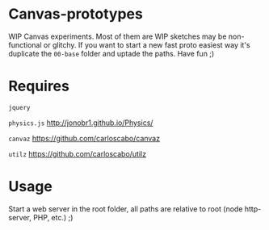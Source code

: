 Canvas-prototypes
=================
WIP Canvas experiments. Most of them are WIP sketches may be non-functional or glitchy.
If you want to start a new fast proto easiest way it's duplicate the `00-base` folder and uptade the paths.
Have fun ;)

Requires
========

`jquery`

`physics.js`
<http://jonobr1.github.io/Physics/>

`canvaz`
<https://github.com/carloscabo/canvaz>

`utilz`
<https://github.com/carloscabo/utilz>

Usage
=====

Start a web server in the root folder, all paths are relative to root (node http-server, PHP, etc.) ;)
